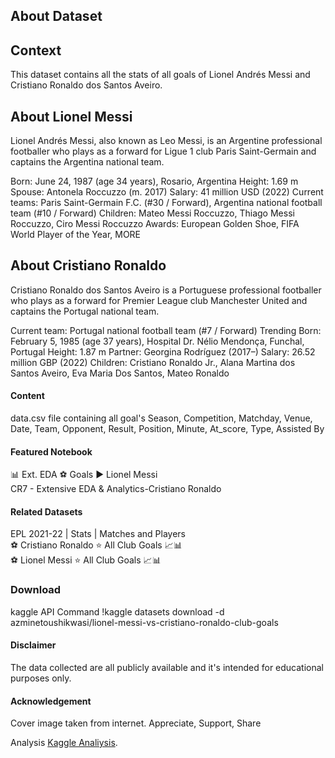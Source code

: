 ## About Dataset
## Context
This dataset contains all the stats of all goals of Lionel Andrés Messi and Cristiano Ronaldo dos Santos Aveiro.

## About Lionel Messi
Lionel Andrés Messi, also known as Leo Messi, is an Argentine professional footballer who plays as a forward for Ligue 1 club Paris Saint-Germain and captains the Argentina national team.

Born: June 24, 1987 (age 34 years), Rosario, Argentina
Height: 1.69 m
Spouse: Antonela Roccuzzo (m. 2017)
Salary: 41 million USD (2022)
Current teams: Paris Saint-Germain F.C. (#30 / Forward), Argentina national football team (#10 / Forward)
Children: Mateo Messi Roccuzzo, Thiago Messi Roccuzzo, Ciro Messi Roccuzzo
Awards: European Golden Shoe, FIFA World Player of the Year, MORE
## About Cristiano Ronaldo
Cristiano Ronaldo dos Santos Aveiro is a Portuguese professional footballer who plays as a forward for Premier League club Manchester United and captains the Portugal national team.

Current team: Portugal national football team (#7 / Forward) Trending
Born: February 5, 1985 (age 37 years), Hospital Dr. Nélio Mendonça, Funchal, Portugal
Height: 1.87 m
Partner: Georgina Rodríguez (2017–)
Salary: 26.52 million GBP (2022)
Children: Cristiano Ronaldo Jr., Alana Martina dos Santos Aveiro, Eva Maria Dos Santos, Mateo Ronaldo

#### Content
data.csv file containing all goal's Season, Competition, Matchday, Venue, Date, Team, Opponent, Result, Position, Minute, At_score, Type, Assisted By
#### Featured Notebook
📊 Ext. EDA ⚽ Goals ▶️ Lionel Messi<br/>
CR7 - Extensive EDA & Analytics-Cristiano Ronaldo<br/>
#### Related Datasets
EPL 2021-22 | Stats | Matches and Players <br/>
⚽ Cristiano Ronaldo ⭐ All Club Goals 📈📊 <br/>
⚽ Lionel Messi ⭐ All Club Goals 📈📊 <br/>
### Download
kaggle API Command
!kaggle datasets download -d azminetoushikwasi/lionel-messi-vs-cristiano-ronaldo-club-goals
#### Disclaimer
The data collected are all publicly available and it's intended for educational purposes only.
#### Acknowledgement
Cover image taken from internet.
Appreciate, Support, Share

Analysis [Kaggle Analiysis](https://www.kaggle.com/datasets/azminetoushikwasi/lionel-messi-vs-cristiano-ronaldo-club-goals).